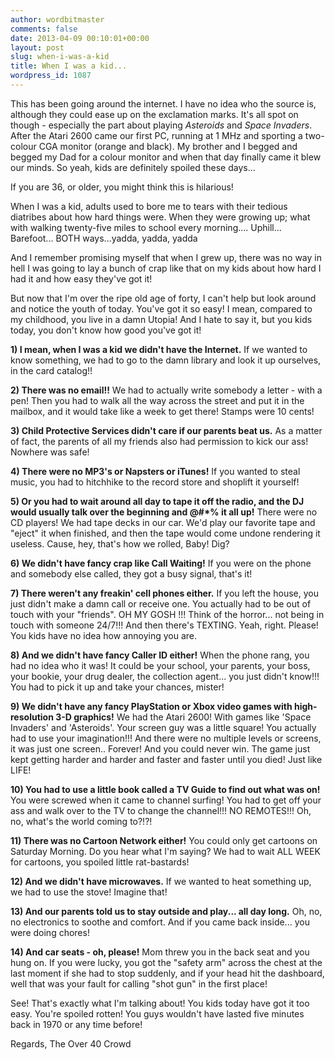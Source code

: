 ```yaml
---
author: wordbitmaster
comments: false
date: 2013-04-09 00:10:01+00:00
layout: post
slug: when-i-was-a-kid
title: When I was a kid...
wordpress_id: 1087
---
```


This has been going around the internet. I have no idea who the source is, although they could ease up on the exclamation marks. It's all spot on though - especially the part about playing _Asteroids_ and _Space Invaders_. After the Atari 2600 came our first PC, running at 1 MHz and sporting a two-colour CGA monitor (orange and black). My brother and I begged and begged my Dad for a colour monitor and when that day finally came it blew our minds. So yeah, kids are definitely spoiled these days...


If you are 36, or older, you might think this is hilarious!




When I was a kid, adults used to bore me to tears with their tedious diatribes about how hard things were. When they were growing up; what with walking twenty-five miles to school every morning.... Uphill... Barefoot... BOTH ways...yadda, yadda, yadda




And I remember promising myself that when I grew up, there was no way in hell I was going to lay a bunch of crap like that on my kids about how hard I had it and how easy they've got it!




But now that I'm over the ripe old age of forty, I can't help but look around and notice the youth of today. You've got it so easy! I mean, compared to my childhood, you live in a damn Utopia! And I hate to say it, but you kids today, you don't know how good you've got it!




**1) I mean, when I was a kid we didn't have the Internet.** If we wanted to know something, we had to go to the damn library and look it up ourselves, in the card catalog!!




**2) There was no email!!** We had to actually write somebody a letter - with a pen! Then you had to walk all the way across the street and put it in the mailbox, and it would take like a week to get there! Stamps were 10 cents!




**3) Child Protective Services didn't care if our parents beat us.** As a matter of fact, the parents of all my friends also had permission to kick our ass! Nowhere was safe!




**4) There were no MP3's or Napsters or iTunes!** If you wanted to steal music, you had to hitchhike to the record store and shoplift it yourself!




**5) Or you had to wait around all day to tape it off the radio, and the DJ would usually talk over the beginning and @#*% it all up!** There were no CD players! We had tape decks in our car. We'd play our favorite tape and "eject" it when finished, and then the tape would come undone rendering it useless. Cause, hey, that's how we rolled, Baby! Dig?




**6) We didn't have fancy crap like Call Waiting!** If you were on the phone and somebody else called, they got a busy signal, that's it!




**7) There weren't any freakin' cell phones either.** If you left the house, you just didn't make a damn call or receive one. You actually had to be out of touch with your "friends". OH MY GOSH !!! Think of the horror... not being in touch with someone 24/7!!! And then there's TEXTING. Yeah, right. Please! You kids have no idea how annoying you are.




**8) And we didn't have fancy Caller ID either!** When the phone rang, you had no idea who it was! It could be your school, your parents, your boss, your bookie, your drug dealer, the collection agent... you just didn't know!!! You had to pick it up and take your chances, mister!




**9) We didn't have any fancy PlayStation or Xbox video games with high-resolution 3-D graphics!** We had the Atari 2600! With games like 'Space Invaders' and 'Asteroids'. Your screen guy was a little square! You actually had to use your imagination!!! And there were no multiple levels or screens, it was just one screen.. Forever! And you could never win. The game just kept getting harder and harder and faster and faster until you died! Just like LIFE!




**10) You had to use a little book called a TV Guide to find out what was on!** You were screwed when it came to channel surfing! You had to get off your ass and walk over to the TV to change the channel!!! NO REMOTES!!! Oh, no, what's the world coming to?!?!




**11) There was no Cartoon Network either!** You could only get cartoons on Saturday Morning. Do you hear what I'm saying? We had to wait ALL WEEK for cartoons, you spoiled little rat-bastards!




**12) And we didn't have microwaves.** If we wanted to heat something up, we had to use the stove! Imagine that!




**13) And our parents told us to stay outside and play... all day long.** Oh, no, no electronics to soothe and comfort. And if you came back inside... you were doing chores!




**14) And car seats - oh, please!** Mom threw you in the back seat and you hung on. If you were lucky, you got the "safety arm" across the chest at the last moment if she had to stop suddenly, and if your head hit the dashboard, well that was your fault for calling "shot gun" in the first place!




See! That's exactly what I'm talking about! You kids today have got it too easy. You're spoiled rotten! You guys wouldn't have lasted five minutes back in 1970 or any time before!




Regards,
The Over 40 Crowd
